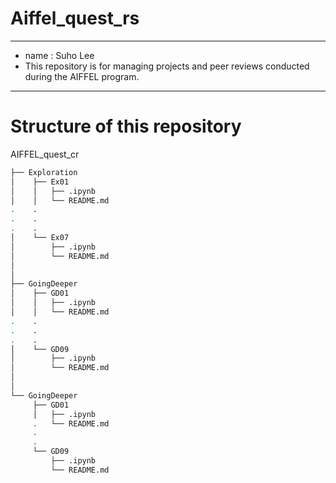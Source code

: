 # Aiffel_quest_rs
---
- name : Suho Lee
- This repository is for managing projects and peer reviews conducted during the AIFFEL program.
---
# Structure of this repository
AIFFEL_quest_cr
```bash
├── Exploration
│    ├── Ex01
│    │   ├── .ipynb
│    │   └── README.md
.    .   
.    .   
.    .   
│    └── Ex07
│        ├── .ipynb
│        └── README.md
│
│
├── GoingDeeper
│    ├── GD01
│    │   ├── .ipynb
│    │   └── README.md
.	 .	 
.	 .	 
.	 .	 
│    └── GD09
│        ├── .ipynb
│        └── README.md
│
│
└── GoingDeeper
     ├── GD01
     │   ├── .ipynb
     .	 └── README.md
	 . 
	 .
     └── GD09
         ├── .ipynb
         └── README.md
```